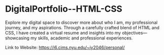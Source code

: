 # DigitalPortfolio--HTML-CSS
Explore my digital space to discover more about who I am, my professional journey, and my aspirations. Through a carefully crafted blend of HTML and CSS, I have created a virtual resume and insights into my objectives—showcasing my skills, academic and professional experiences. 

Link to Website: https://i6.cims.nyu.edu/~iy2046/personal/
